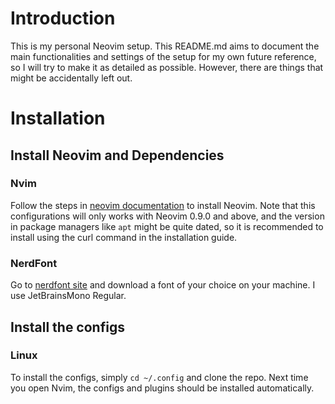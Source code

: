 # Introduction
This is my personal Neovim setup. This README.md aims to document the main functionalities and settings of the setup for my own future reference, so I will try to make it as detailed as possible. However, there are things that might be accidentally left out.

# Installation
## Install Neovim and Dependencies
### Nvim
Follow the steps in [neovim documentation](https://github.com/neovim/neovim/blob/master/INSTALL.md) to install Neovim. Note that this configurations will only works with Neovim 0.9.0 and above, and the version in package managers like `apt` might be quite dated, so it is recommended to install using the curl command in the installation guide.

### NerdFont
Go to [nerdfont site]([url](https://www.nerdfonts.com/font-downloads)) and download a font of your choice on your machine. I use JetBrainsMono Regular.

## Install the configs
### Linux
To install the configs, simply `cd ~/.config` and clone the repo. Next time you open Nvim, the configs and plugins should be installed automatically.
